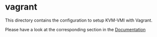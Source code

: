 # vagrant

This directory contains the configuration to setup KVM-VMI with Vagrant.

Please have a look at the corresponding section in the [Documentation](https://kvm-vmi.github.io/kvm-vmi/master/)
